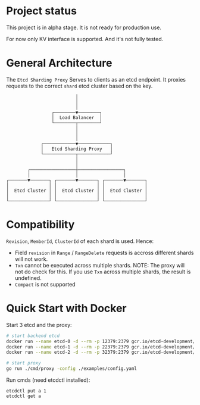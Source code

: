# Project status

This project is in alpha stage. It is not ready for production use.

For now only KV interface is supported. And it's not fully tested.

# General Architecture
The `Etcd Sharding Proxy` Serves to clients as an etcd endpoint. It proxies requests to the correct `shard` etcd cluster based on the key.
```text
                          │
                          │
                          │
                 ┌────────▼────────┐
                 │  Load Balancer  │
                 └────────┬────────┘
                          │
                          │
                          │
             ┌────────────▼────────────┐
             │   Etcd Sharding Proxy   │
             └────────────┬────────────┘
                          │
                          │
        ┌─────────────────┼─────────────────┐
        │                 │                 │
┌───────▼───────┐ ┌───────▼───────┐ ┌───────▼───────┐
│               │ │               │ │               │
│  Etcd Cluster │ │  Etcd Cluster │ │  Etcd Cluster │
│               │ │               │ │               │
└───────────────┘ └───────────────┘ └───────────────┘
```

# Compatibility
`Revision`, `MemberId`, `ClusterId` of each shard is used. Hence:
- Field `revision` in `Range` / `RangeDelete` requests is accross different shards will not work.
- `Txn` cannot be executed across multiple shards. NOTE: The proxy will not do check for this. If you use `Txn` across multiple shards, the result is undefined.
- `Compact` is not supported

# Quick Start with Docker
Start 3 etcd and the proxy:
```bash
# start backend etcd
docker run --name etcd-0 -d --rm -p 12379:2379 gcr.io/etcd-development/etcd:v3.5.7 etcd --listen-client-urls http://0.0.0.0:2379 -advertise-client-urls=http://0.0.0.0:2379
docker run --name etcd-1 -d --rm -p 22379:2379 gcr.io/etcd-development/etcd:v3.5.7 etcd --listen-client-urls http://0.0.0.0:2379 -advertise-client-urls=http://0.0.0.0:2379
docker run --name etcd-2 -d --rm -p 32379:2379 gcr.io/etcd-development/etcd:v3.5.7 etcd --listen-client-urls http://0.0.0.0:2379 -advertise-client-urls=http://0.0.0.0:2379

# start proxy
go run ./cmd/proxy -config ./examples/config.yaml
```

Run cmds (need etcdctl installed):
```
etcdctl put a 1
etcdctl get a
```